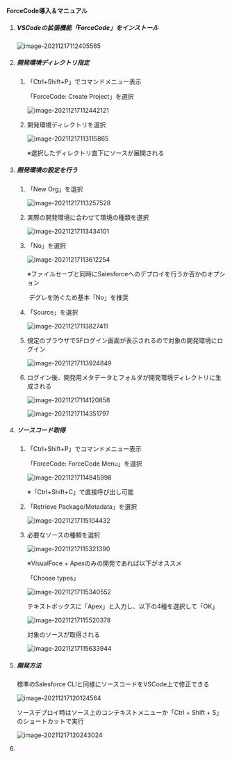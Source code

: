 #### ForceCode導入＆マニュアル

1. ##### VSCodeの拡張機能「ForceCode」をインストール

   ![image-20211217112405565](img/image-20211217112405565.png)

   

2. ##### 開発環境ディレクトリ指定

   1. 「Ctrl+Shift+P」でコマンドメニュー表示

      「ForceCode: Create Project」を選択

      ![image-20211217112442121](img/image-20211217112442121.png)

      

   2. 開発環境ディレクトリを選択

      ![image-20211217113115865](img/image-20211217113115865.png)

      ※選択したディレクトリ直下にソースが展開される

   

3. ##### 開発環境の設定を行う

   1. 「New Org」を選択

      ![image-20211217113257528](img/image-20211217113257528.png)

      

   2. 実際の開発環境に合わせて環境の種類を選択

      ![image-20211217113434101](img/image-20211217113434101.png)

      

   3. 「No」を選択

      ![image-20211217113612254](img/image-20211217113612254.png)

      ※ファイルセーブと同時にSalesforceへのデプロイを行うか否かのオプション

      ​	デグレを防ぐため基本「No」を推奨

      

   4. 「Source」を選択

      ![image-20211217113827411](img/image-20211217113827411.png)

      

   5. 規定のブラウザでSFログイン画面が表示されるので対象の開発環境にログイン

      ![image-20211217113924849](img/image-20211217113924849.png)

      

   6. ログイン後、開発用メタデータとフォルダが開発環境ディレクトリに生成される

      ![image-20211217114120858](img/image-20211217114120858.png)

      

      ![image-20211217114351797](img/image-20211217114351797.png)

      

4. ##### ソースコード取得

   1. 「Ctrl+Shift+P」でコマンドメニュー表示

      「ForceCode: ForceCode Menu」を選択

      ![image-20211217114845998](img/image-20211217114845998.png)

      ※「Ctrl+Shift+C」で直接呼び出し可能

      

   2. 「Retrieve Package/Metadata」を選択
      

      ![image-20211217115104432](img/image-20211217115104432.png)

      

   3. 必要なソースの種類を選択

      ![image-20211217115321390](img/image-20211217115321390.png)

      

      ※VisualFoce + Apexのみの開発であれば以下がオススメ

      「Choose types」

      ![image-20211217115340552](img/image-20211217115340552.png)

      

      テキストボックスに「Apex」と入力し、以下の4種を選択して「OK」

      ![image-20211217115520378](img/image-20211217115520378.png)

      

      対象のソースが取得される

      ![image-20211217115633944](img/image-20211217115633944.png)

5. ##### 開発方法

   標準のSalesforce CLIと同様にソースコードをVSCode上で修正できる

   ![image-20211217120124564](img/image-20211217120124564.png)

   

   ソースデプロイ時はソース上のコンテキストメニューか「Ctrl + Shift + S」のショートカットで実行

   ![image-20211217120243024](img/image-20211217120243024.png)

   

6. 